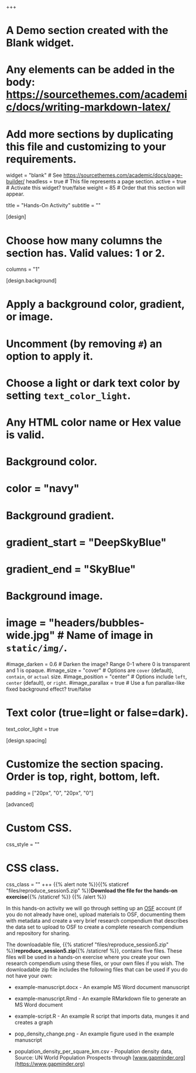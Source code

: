 +++
# A Demo section created with the Blank widget.
# Any elements can be added in the body: https://sourcethemes.com/academic/docs/writing-markdown-latex/
# Add more sections by duplicating this file and customizing to your requirements.

widget = "blank"  # See https://sourcethemes.com/academic/docs/page-builder/
headless = true  # This file represents a page section.
active = true  # Activate this widget? true/false
weight = 85  # Order that this section will appear.

title = "Hands-On Activity"
subtitle = ""

[design]
  # Choose how many columns the section has. Valid values: 1 or 2.
  columns = "1"

[design.background]
  # Apply a background color, gradient, or image.
  #   Uncomment (by removing `#`) an option to apply it.
  #   Choose a light or dark text color by setting `text_color_light`.
  #   Any HTML color name or Hex value is valid.

  # Background color.
  # color = "navy"
  
  # Background gradient.
  # gradient_start = "DeepSkyBlue"
  # gradient_end = "SkyBlue"
  
  # Background image.
  # image = "headers/bubbles-wide.jpg"  # Name of image in `static/img/`.
  #image_darken = 0.6  # Darken the image? Range 0-1 where 0 is transparent and 1 is opaque.
  #image_size = "cover"  #  Options are `cover` (default), `contain`, or `actual` size.
  #image_position = "center"  # Options include `left`, `center` (default), or `right`.
  #image_parallax = true  # Use a fun parallax-like fixed background effect? true/false

  # Text color (true=light or false=dark).
  text_color_light = true

[design.spacing]
  # Customize the section spacing. Order is top, right, bottom, left.
  padding = ["20px", "0", "20px", "0"]

[advanced]
 # Custom CSS. 
 css_style = ""
 
 # CSS class.
 css_class = ""
+++
{{% alert note %}}{{% staticref "files/reproduce_session5.zip" %}}**Download the file for the hands-on exercise**{{% /staticref %}} {{% /alert %}}

In this hands-on activity we will go through setting up an [OSF](https://osf.io) account (if you do not already have one), upload materials to OSF, documenting them with metadata and create a very brief research compendium that describes the data set to upload to OSF to create a complete research compendium and repository for sharing.

The downloadable file, {{% staticref "files/reproduce_session5.zip" %}}**reproduce_session5.zip**{{% /staticref %}}, contains five files.
These files will be used in a hands-on exercise where you create your own research compendium using these files, or your own files if you wish.
The downloadable zip file includes the following files that can be used if you do not have your own:

* example-manuscript.docx - An example MS Word document manuscript

* example-manuscript.Rmd - An example RMarkdown file to generate an MS Word document

* example-script.R - An example R script that imports data, munges it and creates a graph

* pop_density_change.png - An example figure used in the example manuscript

* population_density_per_square_km.csv - Population density data, Source: UN World Population Prospects through [www.gapminder.org](https://www.gapminder.org)
